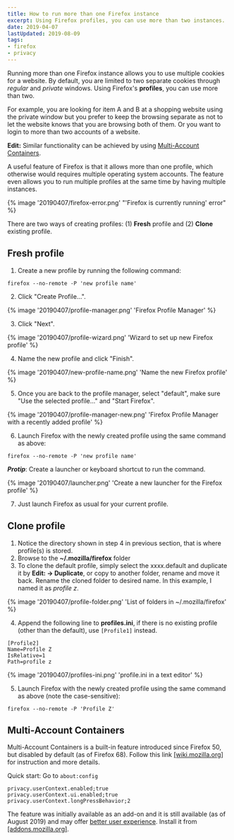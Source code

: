 ```yaml
---
title: How to run more than one Firefox instance
excerpt: Using Firefox profiles, you can use more than two instances.
date: 2019-04-07
lastUpdated: 2019-08-09
tags:
- firefox
- privacy
---
```


Running more than one Firefox instance allows you to use multiple cookies for a website. By default, you are limited to two separate cookies through *regular* and *private* windows. Using Firefox's **profiles**, you can use more than two.

For example, you are looking for item A and B at a shopping website using the private window but you prefer to keep the browsing separate as not to let the website knows that you are browsing both of them. Or you want to login to more than two accounts of a website.

**Edit:** Similar functionality can be achieved by using [Multi-Account Containers](#Multi-Account-Containers).

A useful feature of Firefox is that it allows more than one profile, which otherwise would requires multiple operating system accounts. The feature even allows you to run multiple profiles at the same time by having multiple instances.

{% image '20190407/firefox-error.png' "'Firefox is currently running' error" %}

There are two ways of creating profiles: (1) **Fresh** profile and (2) **Clone** existing profile.

## Fresh profile

1. Create a new profile by running the following command:

```
firefox --no-remote -P 'new profile name'
```

2. Click "Create Profile...".

{% image '20190407/profile-manager.png' 'Firefox Profile Manager' %}

3. Click "Next".

{% image '20190407/profile-wizard.png' 'Wizard to set up new Firefox profile' %}

4. Name the new profile and click "Finish".

{% image '20190407/new-profile-name.png' 'Name the new Firefox profile' %}

5. Once you are back to the profile manager, select "default", make sure "Use the selected profile..." and "Start Firefox".

{% image '20190407/profile-manager-new.png' 'Firefox Profile Manager with a recently added profile' %}

6. Launch Firefox with the newly created profile using the same command as above:

```
firefox --no-remote -P 'new profile name'
```

***Protip***: Create a launcher or keyboard shortcut to run the command.

{% image '20190407/launcher.png' 'Create a new launcher for the Firefox profile' %}

7. Just launch Firefox as usual for your current profile.

## Clone profile

1. Notice the directory shown in step 4 in previous section, that is where profile(s) is stored.
2. Browse to the **~/.mozilla/firefox** folder
3. To clone the default profile, simply select the xxxx.default and duplicate it by **Edit: -> Duplicate**, or copy to another folder, rename and move it back. Rename the cloned folder to desired name. In this example, I named it as *profile z*.

{% image '20190407/profile-folder.png' 'List of folders in ~/.mozilla/firefox' %}

4. Append the following line to **profiles.ini**, if there is no existing profile (other than the default), use `[Profile1]` instead.

```
[Profile2]
Name=Profile Z
IsRelative=1
Path=profile z
```

{% image '20190407/profiles-ini.png' 'profile.ini in a text editor' %}

5. Launch Firefox with the newly created profile using the same command as above (note the case-sensitive):

```
firefox --no-remote -P 'Profile Z'
```

## Multi-Account Containers

Multi-Account Containers is a built-in feature introduced since Firefox 50, but disabled by default (as of Firefox 68). Follow this link [[wiki.mozilla.org]](https://wiki.mozilla.org/Security/Contextual_Identity_Project/Containers) for instruction and more details.

Quick start: Go to `about:config`

```
privacy.userContext.enabled;true
privacy.userContext.ui.enabled;true
privacy.userContext.longPressBehavior;2
```

The feature was initially available as an add-on and it is still available (as of August 2019) and may offer [better user experience](https://support.mozilla.org/en-US/kb/containers). Install it from [[addons.mozilla.org]](https://addons.mozilla.org/en-US/firefox/addon/multi-account-containers/).
